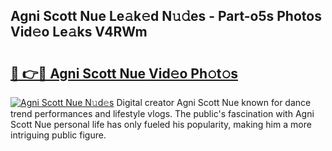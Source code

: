 ## Agni Scott Nue Le𝚊k𝚎d N𝚞𝚍es - Part-o5s Photos Vid𝚎o Le𝚊ks V4RWm

# <h2><a href="http://fb9vq7.evod.top/?m=Agni+Scott+Nue">🔗 👉🔴 Agni Scott Nue Vid𝚎o Ph𝚘t𝚘s</a></h2>

[![Agni Scott Nue N𝚞d𝚎s](https://i.imgur.com/8V9OHl7.gif)](http://fb9vq7.evod.top/?m=Agni+Scott+Nue)
Digital creator Agni Scott Nue known for dance trend performances and lifestyle vlogs. The public's fascination with Agni Scott Nue personal life has only fueled his popularity, making him a more intriguing public figure. 
